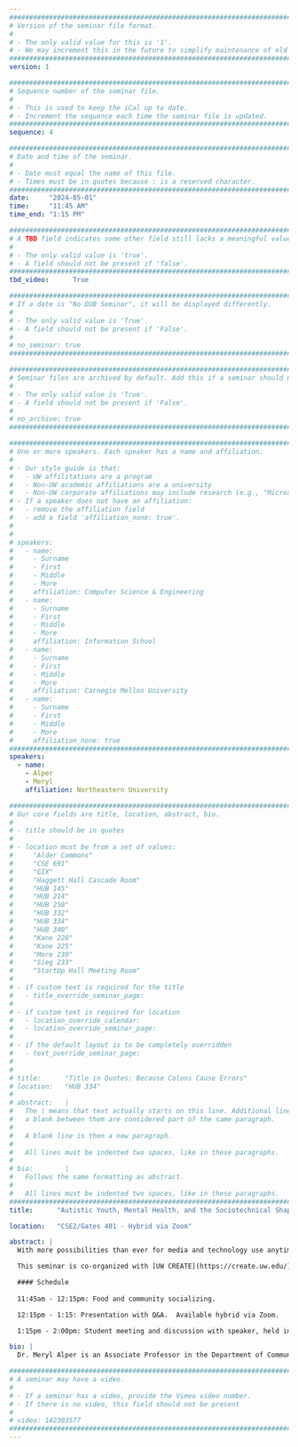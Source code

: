 ```yaml
---
################################################################################
# Version of the seminar file format.
#
# - The only valid value for this is '1'.
# - We may increment this in the future to simplify maintenance of old seminars.
################################################################################
version: 1

################################################################################
# Sequence number of the seminar file.
#
# - This is used to keep the iCal up to date.
# - Increment the sequence each time the seminar file is updated.
################################################################################
sequence: 4

################################################################################
# Date and time of the seminar.
#
# - Date must equal the name of this file.
# - Times must be in quotes because : is a reserved character.
################################################################################
date:     "2024-05-01"
time:     "11:45 AM"
time_end: "1:15 PM"

################################################################################
# A TBD field indicates some other field still lacks a meaningful value.
#
# - The only valid value is 'true'.
# - A field should not be present if 'false'.
################################################################################
tbd_video:      True

################################################################################
# If a date is "No DUB Seminar", it will be displayed differently.
#
# - The only valid value is 'True'.
# - A field should not be present if 'False'.
#
# no_seminar: true
################################################################################

################################################################################
# Seminar files are archived by default. Add this if a seminar should not be.
#
# - The only valid value is 'True'.
# - A field should not be present if 'False'.
#
# no_archive: true
################################################################################

################################################################################
# One or more speakers. Each speaker has a name and affiliation.
#
# - Our style guide is that:
#   - UW affilitations are a program
#   - Non-UW academic affiliations are a university
#   - Non-UW corporate affiliations may include research (e.g., "Microsoft Research")
# - If a speaker does not have an affiliation:
#   - remove the affiliation field
#   - add a field 'affiliation_none: true'.
#
#
# speakers:
#   - name: 
#     - Surname
#     - First
#     - Middle
#     - More
#     affiliation: Computer Science & Engineering 
#   - name: 
#     - Surname
#     - First
#     - Middle
#     - More
#     affiliation: Information School 
#   - name: 
#     - Surname
#     - First
#     - Middle
#     - More
#     affiliation: Carnegie Mellon University 
#   - name:
#     - Surname
#     - First
#     - Middle
#     - More
#     affiliation_none: true
################################################################################
speakers:
  - name: 
    - Alper
    - Meryl
    affiliation: Northeastern University

################################################################################
# Our core fields are title, location, abstract, bio.
#
# - title should be in quotes
#
# - location must be from a set of values:
#     "Alder Commons"
#     "CSE 691"
#     "GIX"
#     "Haggett Hall Cascade Room"
#     "HUB 145"
#     "HUB 214"
#     "HUB 250"
#     "HUB 332"
#     "HUB 334"
#     "HUB 340"
#     "Kane 220"
#     "Kane 225"
#     "More 230"
#     "Sieg 233"
#     "StartUp Hall Meeting Room"
#
# - if custom text is required for the title
#   - title_override_seminar_page:
#
# - if custom text is required for location
#   - location_override_calendar:
#   - location_override_seminar_page:
#
# - if the default layout is to be completely overridden
#   - text_override_seminar_page:
#
#
# title:      "Title in Quotes: Because Colons Cause Errors"
# location:   "HUB 334"
#
# abstract:   |
#   The | means that text actually starts on this line. Additional lines without
#   a blank between them are considered part of the same paragraph.
#
#   A blank line is then a new paragraph.
#
#   All lines must be indented two spaces, like in these paragraphs.
#
# bio:        |
#   Follows the same formatting as abstract.
#
#   All lines must be indented two spaces, like in these paragraphs.
################################################################################
title:      "Autistic Youth, Mental Health, and the Sociotechnical Shaping of Sociality"

location:   "CSE2/Gates 401 - Hybrid via Zoom"

abstract: |
  With more possibilities than ever for media and technology use anytime and anywhere, young people’s online and offline worlds are shaping one another in complex ways. This is especially true among children, adolescents, and teens on the autism spectrum, who may discover unique opportunities for socializing, communicating, and expressing themselves through digital media, as well as encounter specific threats to their safety and privacy. These challenges can be compounded by heightened risks of anxiety, depression, eating disorders, and other co-occurring mental health conditions. This talk, based on Alper’s recent book, Kids Across the Spectrums: Growing Up Autistic in the Digital Age (MIT Press, 2023), focuses on the prospects of media and technology for positively and negatively impacting the mental well-being of autistic youth, with a particular emphasis on their identity, emotional, and social development, drawing on ethnographic research that centers their personal stories. Their experiences with digital media also highlight what Alper terms the “sociotechnical shaping of sociality,” or how the relationship between society and technology shapes and is shaped by neurotypical interpersonal expectations.

  This seminar is co-organized with [UW CREATE](https://create.uw.edu/).

  #### Schedule 
  
  11:45am - 12:15pm: Food and community socializing.

  12:15pm - 1:15: Presentation with Q&A.  Available hybrid via Zoom.

  1:15pm - 2:00pm: Student meeting and discussion with speaker, held in CSE2/Gates 371.

bio: |
  Dr. Meryl Alper is an Associate Professor in the Department of Communication Studies and Affiliate Associate Professor in the Department of Communication Sciences and Disorders at Northeastern University. She researches the social, cultural, and health implications of communication technologies, with a focus on disability, digital media, and children and families’ technology use. Dr. Alper is the author of three books on the topic: Digital Youth with Disabilities (MIT Press, 2014), Giving Voice: Mobile Communication, Disability, and Inequality (MIT Press, 2017), and Kids Across the Spectrums: Growing Up Autistic in the Digital Age (MIT Press, 2023). In her research and teaching, Dr. Alper also draws on 20 years of professional experience in the children’s media industry as a researcher, strategist, and consultant with organizations such as Sesame Workshop, PBS KIDS, Nickelodeon, and Disney. Prior to joining the faculty at Northeastern, Dr. Alper earned a Ph.D. and M.A. from the Annenberg School for Communication and Journalism at the University of Southern California. She also holds a B.S. in Communication Studies and History from Northwestern University, as well as a certificate in Early Childhood Education from UCLA.

################################################################################
# A seminar may have a video.
#
# - If a seminar has a video, provide the Vimeo video number.
# - If there is no video, this field should not be present
#
# video: 142303577
################################################################################
---
```

